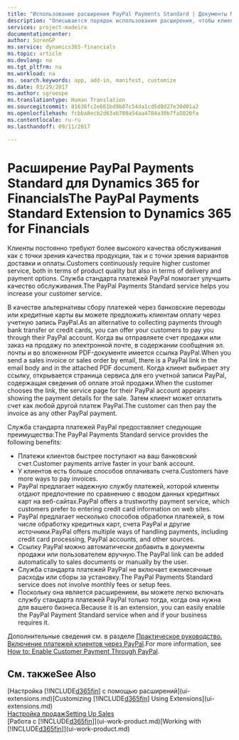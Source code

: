 ```yaml
---
title: "Использование расширения PayPal Payments Standard | Документы Майкрософт"
description: "Описывается порядок использования расширения, чтобы клиенты могли совершать платежи через PayPal."
services: project-madeira
documentationcenter: 
author: SorenGP
ms.service: dynamics365-financials
ms.topic: article
ms.devlang: na
ms.tgt_pltfrm: na
ms.workload: na
ms. search.keywords: app, add-in, manifest, customize
ms.date: 03/29/2017
ms.author: sgroespe
ms.translationtype: Human Translation
ms.sourcegitcommit: 81636fc2e661bd9b07c54da1cd5d0d27e30d01a2
ms.openlocfilehash: fcbba8ecb2d63ab780a54aa4784a30b7fa5020fa
ms.contentlocale: ru-ru
ms.lasthandoff: 09/11/2017

---
```

# <a name="the-paypal-payments-standard-extension-to-dynamics-365-for-financials"></a><span data-ttu-id="72c54-103">Расширение PayPal Payments Standard для Dynamics 365 for Financials</span><span class="sxs-lookup"><span data-stu-id="72c54-103">The PayPal Payments Standard Extension to Dynamics 365 for Financials</span></span>
<span data-ttu-id="72c54-104">Клиенты постоянно требуют более высокого качества обслуживания как с точки зрения качества продукции, так и с точки зрения вариантов доставки и оплаты.</span><span class="sxs-lookup"><span data-stu-id="72c54-104">Customers continuously require higher customer service, both in terms of product quality but also in terms of delivery and payment options.</span></span> <span data-ttu-id="72c54-105">Служба стандарта платежей PayPal помогает улучшить качество обслуживания.</span><span class="sxs-lookup"><span data-stu-id="72c54-105">The PayPal Payments Standard service helps you increase your customer service.</span></span>

<span data-ttu-id="72c54-106">В качестве альтернативы сбору платежей через банковские переводы или кредитные карты вы можете предложить клиентам оплату через учетную запись PayPal.</span><span class="sxs-lookup"><span data-stu-id="72c54-106">As an alternative to collecting payments through bank transfer or credit cards, you can offer your customers to pay you through their PayPal account.</span></span> <span data-ttu-id="72c54-107">Когда вы отправляете счет продажи или заказ на продажу по электронной почте, в содержании сообщения эл. почты и во вложенном PDF-документе имеется ссылка PayPal.</span><span class="sxs-lookup"><span data-stu-id="72c54-107">When you send a sales invoice or sales order by email, there is a PayPal link in the email body and in the attached PDF document.</span></span> <span data-ttu-id="72c54-108">Когда клиент выбирает эту ссылку, открывается страница сервиса для его учетной записи PayPal, содержащая сведения об оплате этой продажи.</span><span class="sxs-lookup"><span data-stu-id="72c54-108">When the customer chooses the link, the service page for their PayPal account appears showing the payment details for the sale.</span></span> <span data-ttu-id="72c54-109">Затем клиент может оплатить счет как любой другой платеж PayPal.</span><span class="sxs-lookup"><span data-stu-id="72c54-109">The customer can then pay the invoice as any other PayPal payment.</span></span>

<span data-ttu-id="72c54-110">Служба стандарта платежей PayPal предоставляет следующие преимущества:</span><span class="sxs-lookup"><span data-stu-id="72c54-110">The PayPal Payments Standard service provides the following benefits:</span></span>

* <span data-ttu-id="72c54-111">Платежи клиентов быстрее поступают на ваш банковский счет.</span><span class="sxs-lookup"><span data-stu-id="72c54-111">Customer payments arrive faster in your bank account.</span></span>
* <span data-ttu-id="72c54-112">У клиентов есть больше способов оплачивать счета.</span><span class="sxs-lookup"><span data-stu-id="72c54-112">Customers have more ways to pay invoices.</span></span>
* <span data-ttu-id="72c54-113">PayPal предлагает надежную службу платежей, которой клиенты отдают предпочтение по сравнению с вводом данных кредитных карт на веб-сайтах.</span><span class="sxs-lookup"><span data-stu-id="72c54-113">PayPal offers a trustworthy payment service, which customers prefer to entering credit card information on web sites.</span></span>
* <span data-ttu-id="72c54-114">PayPal предлагает несколько способов обработки платежей, в том числе обработку кредитных карт, счета PayPal и другие источники.</span><span class="sxs-lookup"><span data-stu-id="72c54-114">PayPal offers multiple ways of handling payments, including credit card processing, PayPal accounts, and other sources.</span></span>
* <span data-ttu-id="72c54-115">Ссылку PayPal можно автоматически добавить в документы продажи или пользователем вручную.</span><span class="sxs-lookup"><span data-stu-id="72c54-115">The PayPal link can be added automatically to sales documents or manually by the user.</span></span>
* <span data-ttu-id="72c54-116">Служба стандарта платежей PayPal не включает ежемесячные расходы или сборы за установку.</span><span class="sxs-lookup"><span data-stu-id="72c54-116">The PayPal Payments Standard service does not involve monthly fees or setup fees.</span></span>
* <span data-ttu-id="72c54-117">Поскольку она является расширением, вы можете легко включать службу стандарта платежей PayPal только тогда, когда она нужна для вашего бизнеса.</span><span class="sxs-lookup"><span data-stu-id="72c54-117">Because it is an extension, you can easily enable the PayPal Payment Standard service when and if your business requires it.</span></span>  

<span data-ttu-id="72c54-118">Дополнительные сведения см. в разделе [Практическое руководство. Включение платежей клиентов через PayPal](sales-how-enable-payment-service-extensions.md).</span><span class="sxs-lookup"><span data-stu-id="72c54-118">For more information, see [How to: Enable Customer Payment Through PayPal](sales-how-enable-payment-service-extensions.md).</span></span>

## <a name="see-also"></a><span data-ttu-id="72c54-119">См. также</span><span class="sxs-lookup"><span data-stu-id="72c54-119">See Also</span></span>
<span data-ttu-id="72c54-120">[Настройка [!INCLUDE[d365fin](includes/d365fin_md.md)] с помощью расширений](ui-extensions.md)</span><span class="sxs-lookup"><span data-stu-id="72c54-120">[Customizing [!INCLUDE[d365fin](includes/d365fin_md.md)] Using Extensions](ui-extensions.md)</span></span>  
[<span data-ttu-id="72c54-121">Настройка продаж</span><span class="sxs-lookup"><span data-stu-id="72c54-121">Setting Up Sales</span></span>](sales-setup-sales.md)  
<span data-ttu-id="72c54-122">[Работа с [!INCLUDE[d365fin](includes/d365fin_md.md)]](ui-work-product.md)</span><span class="sxs-lookup"><span data-stu-id="72c54-122">[Working with [!INCLUDE[d365fin](includes/d365fin_md.md)]](ui-work-product.md)</span></span>

